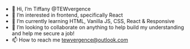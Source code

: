 - 👋 Hi, I’m Tiffany @TEWvergence
- 👀 I’m interested in frontend, specifically React
- 🌱 I’m currently learning HTML, Vanilla JS, CSS, React & Responsive
- 💞️ I’m looking to collaborate on anything to help build my understanding and help me secure a job!
- 📫 How to reach me tewvergence@outlook.com


